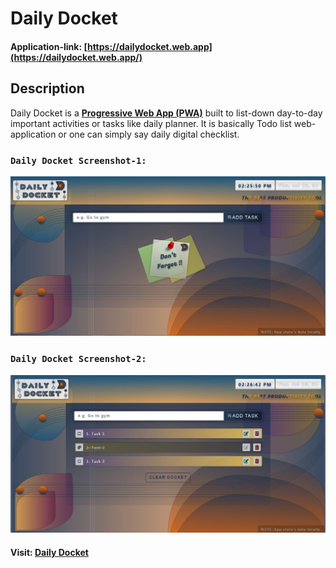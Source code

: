 # Daily Docket

#### Application-link: [https://dailydocket.web.app](https://dailydocket.web.app/)

## Description

Daily Docket is a **[Progressive Web App (PWA)](https://web.dev/progressive-web-apps/)** built to list-down day-to-day important activities or tasks like daily planner. It is basically Todo list web-application or one can simply say daily digital checklist.

### `Daily Docket Screenshot-1:`

![Daily Docket-1](https://github.com/DalpatRathore/Daily-Docket/blob/exhibit/display/daily-docket-1.jpg)

### `Daily Docket Screenshot-2:`

![Daily Docket-2](https://github.com/DalpatRathore/Daily-Docket/blob/exhibit/display/daily-docket-2.jpg)

#### Visit: [Daily Docket](https://dailydocket.web.app/)
